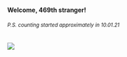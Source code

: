 #### Welcome, 469th stranger!

###### <sup>P.S. counting started approximately in 10.01.21</sup>

<img src="https://kraftwerk28.pp.ua/vcnt.png"></img>
